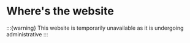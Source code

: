 # Where's the website

:::{warning}
This website is temporarily unavailable as it is undergoing administrative 
:::